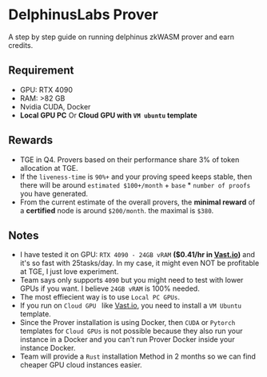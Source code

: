 # DelphinusLabs Prover
A step by step guide on running delphinus zkWASM prover and earn credits.


## Requirement
* GPU: RTX 4090
* RAM: >82 GB
* Nvidia CUDA, Docker
* **Local GPU PC** Or **Cloud GPU with `VM ubuntu` template**

## Rewards
* TGE in Q4. Provers based on their performance share 3% of token allocation at TGE.
* If the `liveness-time` is `90%+` and your proving speed keeps stable, then there will be around `estimated $100+/month` + `base` * `number of proofs` you have generated.
* From the current estimate of the overall provers, the **minimal reward** of a **certified** node is around `$200/month`.
the maximal is `$380`.

## Notes
* I have tested it on GPU: `RTX 4090 - 24GB vRAM` **($0.41/hr in [Vast.io](https://cloud.vast.ai/?ref_id=228875))** and it's so fast with 25tasks/day. In my case, it might even NOT be profitable at TGE, I just love experiment.
* Team says only supports `4090` but you might need to test with lower GPUs if you want. I believe `24GB vRAM` is 100% needed.
* The most effiecient way is to use `Local PC GPUs`.
* If you run on `Cloud GPU ` like [Vast.io](https://cloud.vast.ai/?ref_id=228875), you need to install a `VM Ubuntu` template.
* Since the Prover installation is using Docker, then `CUDA` or `Pytorch` templates for `Cloud GPUs` is not possible because they also run your instance in a Docker and you can't run Prover Docker inside your instance Docker.
* Team will provide a `Rust` installation Method in 2 months so we can find cheaper GPU cloud instances easier.



